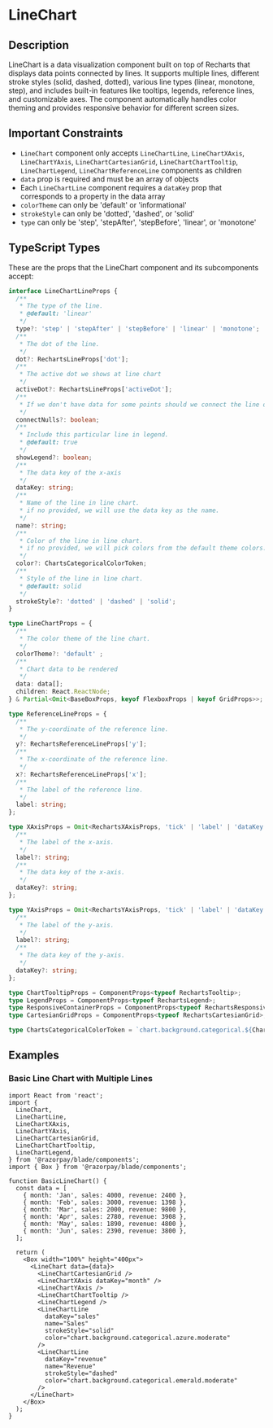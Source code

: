 # LineChart

## Description

LineChart is a data visualization component built on top of Recharts that displays data points connected by lines. It supports multiple lines, different stroke styles (solid, dashed, dotted), various line types (linear, monotone, step), and includes built-in features like tooltips, legends, reference lines, and customizable axes. The component automatically handles color theming and provides responsive behavior for different screen sizes.

## Important Constraints

- `LineChart` component only accepts `LineChartLine`, `LineChartXAxis`, `LineChartYAxis`, `LineChartCartesianGrid`, `LineChartChartTooltip`, `LineChartLegend`, `LineChartReferenceLine` components as children
- `data` prop is required and must be an array of objects
- Each `LineChartLine` component requires a `dataKey` prop that corresponds to a property in the data array
- `colorTheme` can only be 'default' or 'informational'
- `strokeStyle` can only be 'dotted', 'dashed', or 'solid'
- `type` can only be 'step', 'stepAfter', 'stepBefore', 'linear', or 'monotone'

## TypeScript Types

These are the props that the LineChart component and its subcomponents accept:

```typescript
interface LineChartLineProps {
  /**
   * The type of the line.
   * @default: 'linear'
   */
  type?: 'step' | 'stepAfter' | 'stepBefore' | 'linear' | 'monotone';
  /**
   * The dot of the line.
   */
  dot?: RechartsLineProps['dot'];
  /**
   * The active dot we shows at line chart
   */
  activeDot?: RechartsLineProps['activeDot'];
  /**
   * If we don't have data for some points should we connect the line or should skip it.
   */
  connectNulls?: boolean;
  /**
   * Include this particular line in legend.
   * @default: true
   */
  showLegend?: boolean;
  /**
   * The data key of the x-axis
   */
  dataKey: string;
  /**
   * Name of the line in line chart.
   * if no provided, we will use the data key as the name.
   */
  name?: string;
  /**
   * Color of the line in line chart.
   * if no provided, we will pick colors from the default theme colors.
   */
  color?: ChartsCategoricalColorToken;
  /**
   * Style of the line in line chart.
   * @default: solid
   */
  strokeStyle?: 'dotted' | 'dashed' | 'solid';
}

type LineChartProps = {
  /**
   * The color theme of the line chart.
   */
  colorTheme?: 'default' ;
  /**
   * Chart data to be rendered
   */
  data: data[];
  children: React.ReactNode;
} & Partial<Omit<BaseBoxProps, keyof FlexboxProps | keyof GridProps>>;

type ReferenceLineProps = {
  /**
   * The y-coordinate of the reference line.
   */
  y?: RechartsReferenceLineProps['y'];
  /**
   * The x-coordinate of the reference line.
   */
  x?: RechartsReferenceLineProps['x'];
  /**
   * The label of the reference line.
   */
  label: string;
};

type XAxisProps = Omit<RechartsXAxisProps, 'tick' | 'label' | 'dataKey' | 'stroke'> & {
  /**
   * The label of the x-axis.
   */
  label?: string;
  /**
   * The data key of the x-axis.
   */
  dataKey?: string;
};

type YAxisProps = Omit<RechartsYAxisProps, 'tick' | 'label' | 'dataKey' | 'stroke'> & {
  /**
   * The label of the y-axis.
   */
  label?: string;
  /**
   * The data key of the y-axis.
   */
  dataKey?: string;
};

type ChartTooltipProps = ComponentProps<typeof RechartsTooltip>;
type LegendProps = ComponentProps<typeof RechartsLegend>;
type ResponsiveContainerProps = ComponentProps<typeof RechartsResponsiveContainer>;
type CartesianGridProps = ComponentProps<typeof RechartsCartesianGrid>;

type ChartsCategoricalColorToken = `chart.background.categorical.${ChartColorCategories}.${keyof ChartCategoricalEmphasis}`;
```

## Examples

### Basic Line Chart with Multiple Lines

```tsx
import React from 'react';
import {
  LineChart,
  LineChartLine,
  LineChartXAxis,
  LineChartYAxis,
  LineChartCartesianGrid,
  LineChartChartTooltip,
  LineChartLegend,
} from '@razorpay/blade/components';
import { Box } from '@razorpay/blade/components';

function BasicLineChart() {
  const data = [
    { month: 'Jan', sales: 4000, revenue: 2400 },
    { month: 'Feb', sales: 3000, revenue: 1398 },
    { month: 'Mar', sales: 2000, revenue: 9800 },
    { month: 'Apr', sales: 2780, revenue: 3908 },
    { month: 'May', sales: 1890, revenue: 4800 },
    { month: 'Jun', sales: 2390, revenue: 3800 },
  ];

  return (
    <Box width="100%" height="400px">
      <LineChart data={data}>
        <LineChartCartesianGrid />
        <LineChartXAxis dataKey="month" />
        <LineChartYAxis />
        <LineChartChartTooltip />
        <LineChartLegend />
        <LineChartLine
          dataKey="sales"
          name="Sales"
          strokeStyle="solid"
          color="chart.background.categorical.azure.moderate"
        />
        <LineChartLine
          dataKey="revenue"
          name="Revenue"
          strokeStyle="dashed"
          color="chart.background.categorical.emerald.moderate"
        />
      </LineChart>
    </Box>
  );
}
```